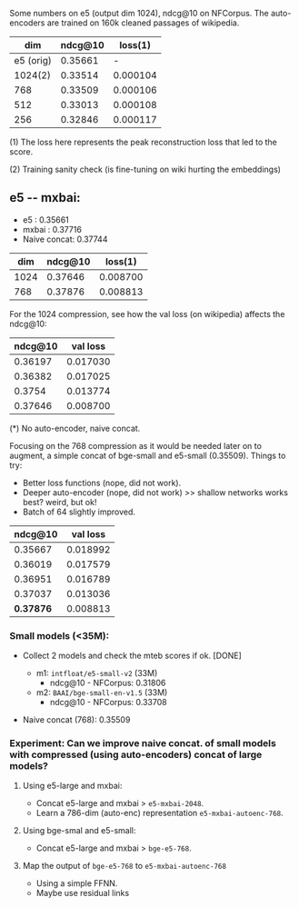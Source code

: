 Some numbers on e5 (output dim 1024), ndcg@10 on NFCorpus. The auto-encoders are trained  on 160k cleaned passages of wikipedia.  

|  dim      | ndcg@10 | loss(1)  |
|-----------|---------|----------|
| e5 (orig) | 0.35661 |    -     |
| 1024(2)   | 0.33514 | 0.000104 |
| 768       | 0.33509 | 0.000106 |
| 512       | 0.33013 | 0.000108 |
| 256       | 0.32846 | 0.000117 |


(1) The loss here represents the peak reconstruction loss that led to the score.

(2) Training sanity check (is fine-tuning on wiki hurting the embeddings) 

## e5 -- mxbai:

* e5          : 0.35661
* mxbai       : 0.37716
* Naive concat: 0.37744

|  dim      | ndcg@10 | loss(1)  |
|-----------|---------|----------|
| 1024      | 0.37646 | 0.008700 |
| 768       | 0.37876 | 0.008813 |

For the 1024 compression, see how the val loss (on wikipedia) affects the ndcg@10:

| ndcg@10 | val loss |
|---------|----------|
| 0.36197 | 0.017030 |
| 0.36382 | 0.017025 |
| 0.3754  | 0.013774 |
| 0.37646 | 0.008700 |

(*) No auto-encoder, naive concat.

Focusing on the 768 compression as it would be needed later on to augment, a simple concat of bge-small and e5-small (0.35509). Things to try:

* Better loss functions (nope, did not work).
* Deeper auto-encoder (nope, did not work) >> shallow networks works best? weird, but ok!
* Batch of 64 slightly improved.


| ndcg@10 | val loss |
|---------|----------|
| 0.35667     | 0.018992 |
| 0.36019     | 0.017579 |
| 0.36951     | 0.016789 |
| 0.37037     | 0.013036 | 
| **0.37876** | 0.008813 | 

### Small models (<35M):

* Collect 2 models and check the mteb scores if ok.  [DONE]
    * m1: `intfloat/e5-small-v2`  (33M)
        * ndcg@10 - NFCorpus: 0.31806
    * m2: `BAAI/bge-small-en-v1.5`  (33M)
        * ndcg@10 - NFCorpus: 0.33708

* Naive concat (768):  0.35509

### Experiment: Can we improve naive concat. of small models with compressed (using auto-encoders) concat of large models?

1. Using e5-large and mxbai:
    * Concat e5-large and mxbai > `e5-mxbai-2048`.
    * Learn a 786-dim (auto-enc) representation  `e5-mxbai-autoenc-768`.

2. Using bge-smal and e5-small:
    * Concat e5-large and mxbai > `bge-e5-768`.

3. Map the output of `bge-e5-768` to `e5-mxbai-autoenc-768`
    * Using a simple FFNN.
    * Maybe use residual links


